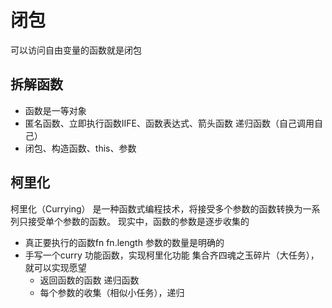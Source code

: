 # 闭包
可以访问自由变量的函数就是闭包

## 拆解函数
- 函数是一等对象
- 匿名函数、立即执行函数IIFE、函数表达式、箭头函数 递归函数（自己调用自己）
- 闭包、构造函数、this、参数

## 柯里化
柯里化（Currying） 是一种函数式编程技术，将接受多个参数的函数转换为一系列只接受单个参数的函数。
现实中，函数的参数是逐步收集的
- 真正要执行的函数fn fn.length 参数的数量是明确的
- 手写一个curry 功能函数，实现柯里化功能
  集合齐四魂之玉碎片（大任务），就可以实现愿望
  - 返回函数的函数 递归函数
  - 每个参数的收集（相似小任务），递归


